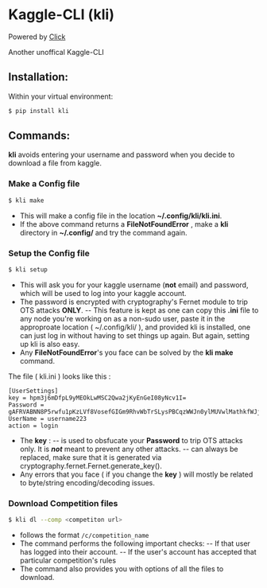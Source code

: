 # Kaggle-CLI (kli)
Powered by [Click](http://click.pocoo.org/5)

Another unoffical Kaggle-CLI

## Installation:
Within your virtual environment:
```sh
$ pip install kli 
```

## Commands: 
**kli** avoids entering your username and password when you decide to download a file from kaggle.

### Make a Config file
```sh
$ kli make  
```

- This will make a config file in the location **~/.config/kli/kli.ini**.
- If the above command returns a **FileNotFoundError** , make a **kli** directory in **~/.config/** 
and try the command again. 

### Setup the Config file
```sh
$ kli setup  
```

- This will ask you for your kaggle username (**not** email) and password, which will be used to log into your kaggle account.
- The password is encrypted with cryptography's Fernet module to trip OTS attacks **ONLY**.
-- This feature is kept as one can copy this **.ini** file to any node you're working on as a non-sudo user, paste it in the approproate location ( ~/.config/kli/ ), and provided kli is installed, one can just log in without having to set things up again. But again, setting up kli is also easy.
- Any **FileNotFoundError**'s you face can be solved by the **kli make** command.

The file ( kli.ini ) looks like this :
```
[UserSettings]
key = hpm3j6mDfpL9yMEOkLwMSC2Qwa2jKyEnGeI08yNcv1I=
Password = gAFRVABNN8P5rwfu1pKzLVf8VosefGIGm9RhvWbTrSLysPBCqzWWJn0ylMUVwlMathkfWJjkkXEh1mHL4rZcUl2Vz7n_Fo9IdjA==
UserName = username223
action = login
```

- The **key** :
-- is used to obsfucate your **Password** to trip OTS attacks only. It is ***not*** meant to prevent any other attacks.
-- can always be replaced, make sure that it is generated via cryptography.fernet.Fernet.generate_key().
- Any errors that you face ( if you change the **key** ) will mostly be related to byte/string encoding/decoding issues.  

### Download Competition files
```sh
$ kli dl --comp <competiton url>
```
- <competiton url> follows the format `/c/competition_name`
- The command performs the following important checks:
-- If that user has logged into their account.
-- If the user's account has accepted that particular competition's rules
- The command also provides you with options of all the files to download.